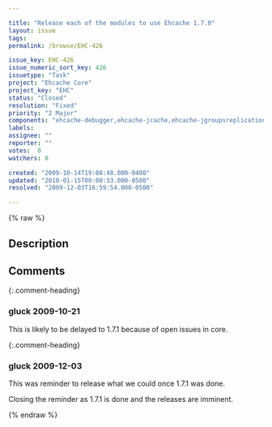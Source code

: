 ```yaml
---

title: "Release each of the modules to use Ehcache 1.7.0"
layout: issue
tags: 
permalink: /browse/EHC-426

issue_key: EHC-426
issue_numeric_sort_key: 426
issuetype: "Task"
project: "Ehcache Core"
project_key: "EHC"
status: "Closed"
resolution: "Fixed"
priority: "2 Major"
components: "ehcache-debugger,ehcache-jcache,ehcache-jgroupsreplication,ehcache-jmsreplication,ehcache-openjpa,ehcache-server,ehcache-web"
labels: 
assignee: ""
reporter: ""
votes:  0
watchers: 0

created: "2009-10-14T19:08:48.000-0400"
updated: "2010-01-15T00:00:33.000-0500"
resolved: "2009-12-03T16:59:54.000-0500"

---
```




{% raw %}



## Description

<div markdown="1" class="description">



</div>

## Comments


{:.comment-heading}
### **gluck** <span class="date">2009-10-21</span>

<div markdown="1" class="comment">

This is likely to be delayed to 1.7.1 because of open issues in core.

</div>


{:.comment-heading}
### **gluck** <span class="date">2009-12-03</span>

<div markdown="1" class="comment">

This was reminder to release what we could once 1.7.1 was done. 

Closing the reminder as 1.7.1 is done and the releases are imminent.

</div>



{% endraw %}
